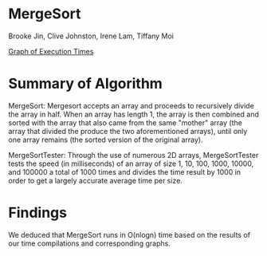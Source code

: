 # MergeSort
Brooke Jin, Clive Johnston, Irene Lam, Tiffany Moi

[Graph of Execution Times](https://docs.google.com/document/d/1fVFtD0B56JS_kOiJJNEwSu4c7OESdZWC3MSvdyWRB3U/pub)

# Summary of Algorithm
MergeSort:
Mergesort accepts an array and proceeds to recursively divide the array in half. When an array has length 1, the array is then combined and sorted with the array that also came from the same "mother" array (the array that divided the produce the two aforementioned arrays), until only one array remains (the sorted version of the original array).

MergeSortTester:
Through the use of numerous 2D arrays, MergeSortTester tests the speed (in milliseconds) of an array of size 1, 10, 100, 1000, 10000, and 100000 a total of 1000 times and divides the time result by 1000 in order to get a largely accurate average time per size.

# Findings
We deduced that MergeSort runs in O(nlogn) time based on the results of our time compilations and corresponding graphs.
